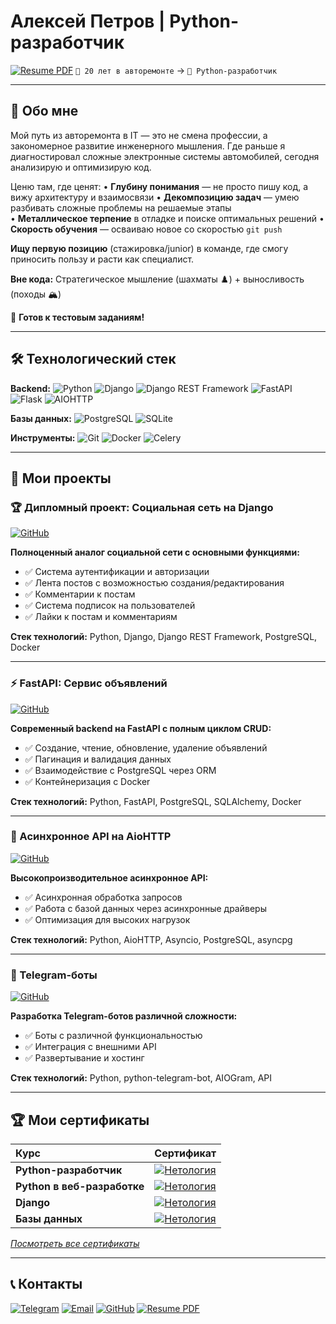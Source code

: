 # Алексей Петров | Python-разработчик

[![Resume PDF](https://img.shields.io/badge/📄_Скачать_Резюме_PDF-2ea44f?style=for-the-badge)](https://github.com/leks6188/leks6188/raw/main/Alexey_Petrov_Python_Developer_CV.pdf)
`🔧 20 лет в авторемонте` → `🐍 Python-разработчик`

---

## 👋 Обо мне

Мой путь из авторемонта в IT — это не смена профессии, а закономерное развитие инженерного мышления. Где раньше я диагностировал сложные электронные системы автомобилей, сегодня анализирую и оптимизирую код. 

Ценю там, где ценят:
• **Глубину понимания** — не просто пишу код, а вижу архитектуру и взаимосвязи
• **Декомпозицию задач** — умею разбивать сложные проблемы на решаемые этапы  
• **Металлическое терпение** в отладке и поиске оптимальных решений
• **Скорость обучения** — осваиваю новое со скоростью `git push`

**Ищу первую позицию** (стажировка/junior) в команде, где смогу приносить пользу и расти как специалист.

**Вне кода:** Стратегическое мышление (шахматы ♟️) + выносливость (походы 🏔️)

📩 **Готов к тестовым заданиям!**

---

## 🛠️ Технологический стек

**Backend:** ![Python](https://img.shields.io/badge/Python-3776AB?style=flat-square&logo=python&logoColor=white) ![Django](https://img.shields.io/badge/Django-092E20?style=flat-square&logo=django&logoColor=white) ![Django REST Framework](https://img.shields.io/badge/DRF-red?style=flat-square) ![FastAPI](https://img.shields.io/badge/FastAPI-009688?style=flat-square&logo=fastapi&logoColor=white) ![Flask](https://img.shields.io/badge/Flask-000000?style=flat-square&logo=flask&logoColor=white) ![AIOHTTP](https://img.shields.io/badge/AIOHTTP-2C5BB4?style=flat-square)

**Базы данных:** ![PostgreSQL](https://img.shields.io/badge/PostgreSQL-4169E1?style=flat-square&logo=postgresql&logoColor=white) ![SQLite](https://img.shields.io/badge/SQLite-003B57?style=flat-square&logo=sqlite&logoColor=white)

**Инструменты:** ![Git](https://img.shields.io/badge/Git-F05032?style=flat-square&logo=git&logoColor=white) ![Docker](https://img.shields.io/badge/Docker-2496ED?style=flat-square&logo=docker&logoColor=white) ![Celery](https://img.shields.io/badge/Celery-37814A?style=flat-square&logo=celery&logoColor=white)

---

## 📂 Мои проекты

### 🏆 Дипломный проект: Социальная сеть на Django
[![GitHub](https://img.shields.io/badge/Код-репозитория-black?style=for-the-badge&logo=github)](https://github.com/leks6188/Diplom_Work)

**Полноценный аналог социальной сети с основными функциями:**
- ✅ Система аутентификации и авторизации
- ✅ Лента постов с возможностью создания/редактирования
- ✅ Комментарии к постам
- ✅ Система подписок на пользователей
- ✅ Лайки к постам и комментариям

**Стек технологий:** Python, Django, Django REST Framework, PostgreSQL, Docker

---

### ⚡ FastAPI: Сервис объявлений
[![GitHub](https://img.shields.io/badge/Код-репозитория-black?style=for-the-badge&logo=github)](https://github.com/leks6188/FastAPI_homework)

**Современный backend на FastAPI с полным циклом CRUD:**
- ✅ Создание, чтение, обновление, удаление объявлений
- ✅ Пагинация и валидация данных
- ✅ Взаимодействие с PostgreSQL через ORM
- ✅ Контейнеризация с Docker

**Стек технологий:** Python, FastAPI, PostgreSQL, SQLAlchemy, Docker

---

### 🚀 Асинхронное API на AioHTTP
[![GitHub](https://img.shields.io/badge/Код-репозитория-black?style=for-the-badge&logo=github)](https://github.com/leks6188/Aiohttp)

**Высокопроизводительное асинхронное API:**
- ✅ Асинхронная обработка запросов
- ✅ Работа с базой данных через асинхронные драйверы
- ✅ Оптимизация для высоких нагрузок

**Стек технологий:** Python, AioHTTP, Asyncio, PostgreSQL, asyncpg

---

### 🤖 Telegram-боты
[![GitHub](https://img.shields.io/badge/Код-репозитория-black?style=for-the-badge&logo=github)](https://github.com/leks6188/Tg_Bot)

**Разработка Telegram-ботов различной сложности:**
- ✅ Боты с различной функциональностью
- ✅ Интеграция с внешними API
- ✅ Развертывание и хостинг

**Стек технологий:** Python, python-telegram-bot, AIOGram, API

---

## 🏆 Мои сертификаты

| Курс | Сертификат |
| :--- | :--- |
| **Python-разработчик** | [![Нетология](https://img.shields.io/badge/Смотреть-сертификат-blue?style=flat-square)](https://github.com/leks6188/leks6188/raw/main/certificates/certificate_8.pdf) |
| **Python в веб-разработке** | [![Нетология](https://img.shields.io/badge/Смотреть-сертификат-blue?style=flat-square)](https://github.com/leks6188/leks6188/raw/main/certificates/certificate_9.pdf) |
| **Django** | [![Нетология](https://img.shields.io/badge/Смотреть-сертификат-blue?style=flat-square)](https://github.com/leks6188/leks6188/raw/main/certificates/certificate(5).pdf) |
| **Базы данных** | [![Нетология](https://img.shields.io/badge/Смотреть-сертификат-blue?style=flat-square)](https://github.com/leks6188/leks6188/raw/main/certificates/certificate(4).pdf) |

*[Посмотреть все сертификаты](https://github.com/leks6188/leks6188/tree/main/certificates)*

---

## 📞 Контакты

[![Telegram](https://img.shields.io/badge/Telegram-@kepasa19-2CA5E0?style=for-the-badge&logo=telegram)](https://t.me/kepasa19)
[![Email](https://img.shields.io/badge/Email-leks6188@mail.ru-D14836?style=for-the-badge&logo=gmail)](mailto:leks6188@mail.ru)
[![GitHub](https://img.shields.io/badge/GitHub-leks6188-181717?style=for-the-badge&logo=github)](https://github.com/leks6188)
[![Resume PDF](https://img.shields.io/badge/📄_Резюме-Скачать_PDF-2ea44f?style=for-the-badge)](https://github.com/leks6188/leks6188/raw/main/Alexey_Petrov_Python_Developer_CV.pdf)
